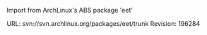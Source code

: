 Import from ArchLinux's ABS package 'eet'

URL: svn://svn.archlinux.org/packages/eet/trunk
Revision: 196284
